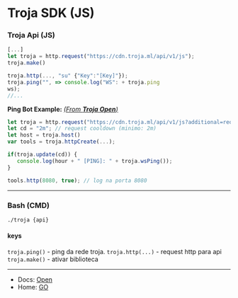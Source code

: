 # Troja SDK (JS)

### Troja Api (JS)

```js
[...]
let troja = http.request("https://cdn.troja.ml/api/v1/js");
troja.make()

troja.http(..., "su" {"Key":"[Key]"});
troja.ping("", => console.log("WS": + troja.ping
ws);
//...
```

**Ping Bot Example:** *[(From __Troja Open__)](https://open.troja.ml/u/@jspro/troja-pinger)*

```js
let troja = http.request("https://cdn.troja.ml/api/v1/js?additional=request");
let cd = "2m"; // request cooldown (minimo: 2m)
let host = troja.host()
var tools = troja.httpCreate(...);

if(troja.update(cd)) {
   console.log(hour + " [PING]: " + troja.wsPing());
}

tools.http(8080, true); // log na porta 8080
```

<hr>

### Bash (CMD)

```sh
./troja {api}
```

#### keys

`troja.ping()` - ping da rede troja.
`troja.http(...)` - request http para api
`troja.make()` - ativar biblioteca 

<hr>

* Docs: [Open](https://docs-troja-api.troja.ml)
* Home: [GO](https://troja.ml)
